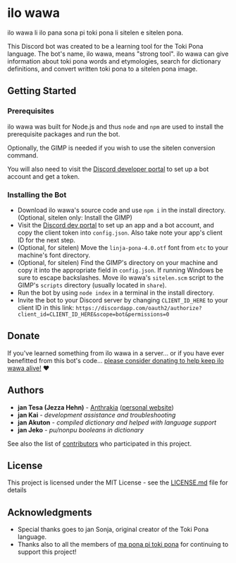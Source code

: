 # ilo wawa

ilo wawa li ilo pana sona pi toki pona li sitelen e sitelen pona.

This Discord bot was created to be a learning tool for the Toki Pona language. The bot's name, ilo wawa, means "strong tool". ilo wawa can give information about toki pona words and etymologies, search for dictionary definitions, and convert written toki pona to a sitelen pona image.

## Getting Started

### Prerequisites

ilo wawa was built for Node.js and thus `node` and `npm` are used to install the prerequisite packages and run the bot.

Optionally, the GIMP is needed if you wish to use the sitelen conversion command.

You will also need to visit the [Discord developer portal](https://discordapp.com/developers/) to set up a bot account and get a token.

### Installing the Bot

* Download ilo wawa's source code and use `npm i` in the install directory. (Optional, sitelen only: Install the GIMP)
* Visit the [Discord dev portal](https://discordapp.com/developers/) to set up an app and a bot account, and copy the client token into `config.json`. Also take note your app's client ID for the next step.
* (Optional, for sitelen) Move the `linja-pona-4.0.otf` font from `etc` to your machine's font directory.
* (Optional, for sitelen) Find the GIMP's directory on your machine and copy it into the appropriate field in `config.json`. If running Windows be sure to escape backslashes. Move ilo wawa's `sitelen.scm` script to the GIMP's `scripts` directory (usually located in `share`).
* Run the bot by using `node index` in a terminal in the install directory.
* Invite the bot to your Discord server by changing `CLIENT_ID_HERE` to your client ID in this link:
`https://discordapp.com/oauth2/authorize?client_id=CLIENT_ID_HERE&scope=bot&permissions=0`

## Donate

If you've learned something from ilo wawa in a server...
or if you have ever benefitted from this bot's code...
[please consider donating to help keep ilo wawa alive!](https://paypal.me/jezzahehn) ❤

## Authors

* **jan Tesa (Jezza Hehn)** - [Anthrakia](https://github.com/Anthrakia) ([personal website](https://jezza.net))
* **jan Kai** - *development assistance and troubleshooting*
* **jan Akuton** - *compiled dictionary and helped with language support*
* **jan Jeko** - *pu/nonpu booleans in dictionary*

See also the list of [contributors](https://github.com/Anthrakia/ilo-wawa/graphs/contributors) who participated in this project.

## License

This project is licensed under the MIT License - see the [LICENSE.md](LICENSE.md) file for details

## Acknowledgments

* Special thanks goes to jan Sonja, original creator of the Toki Pona language.
* Thanks also to all the members of [ma pona pi toki pona](https://discord.gg/DyERVCe) for continuing to support this project!

